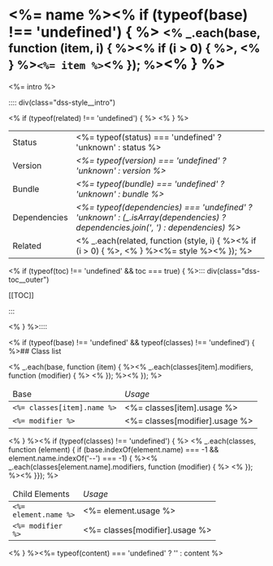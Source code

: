 # <%= name %><% if (typeof(base) !== 'undefined') { %> <small><% _.each(base, function (item, i) { %><% if (i > 0) { %>, <% } %><code><%= item %></code><% }); %></small><% } %>

<%= intro %>

:::: div(class="dss-style__intro")

<div>
<table>
    <tbody>
        <tr>
            <td>Status</td>
            <td><span class="ds-tag--<%= typeof(status) === 'undefined' ? 'unknown' : status.replace(/ /g, '-').toLowerCase() %>"><%= typeof(status) === 'undefined' ? 'unknown' : status %></span></td>
        </tr>
        <tr>
            <td>Version</td>
            <td><em><%= typeof(version) === 'undefined' ? 'unknown' : version %></em></td>
        </tr>
        <tr>
            <td>Bundle</td>
            <td><em><%= typeof(bundle) === 'undefined' ? 'unknown' : bundle %></em></td>
        </tr>
        <tr>
            <td>Dependencies</td>
            <td><em><%= typeof(dependencies) === 'undefined' ? 'unknown' : (_.isArray(dependencies) ? dependencies.join(', ') : dependencies) %></em></td>
        </tr><% if (typeof(related) !== 'undefined') { %>
        <tr>
            <td>Related</td>
            <td><% _.each(related, function (style, i) { %><% if (i > 0) { %>, <% } %><a ui-sref="<%= style %>"><%= style %></a><% }); %></td>
        </tr><% } %>
    </tbody>
</table>
</div>

<% if (typeof(toc) !== 'undefined' && toc === true) { %>::: div(class="dss-toc__outer")

[[TOC]]

:::

<% } %>::::

<% if (typeof(base) !== 'undefined' && typeof(classes) !== 'undefined') { %>## Class list

<table class="ds-class-list">
    <thead>
        <tr class="ds-class-list__heading">
            <td class="ds-class-list__base">Base</td>
            <td><em>Usage</em></td>
        </tr>
    </thead>
    <tbody>
        <% _.each(base, function (item) { %><tr>
            <td><code><%= classes[item].name %></code></td>
            <td><%= classes[item].usage %></td>
        </tr><% _.each(classes[item].modifiers, function (modifier) { %>
        <tr>
            <td class="ds-class-list__modifier"><code><%= modifier %></code></td>
            <td><%= classes[modifier].usage %></td>
        </tr><% }); %><% }); %>
    </tbody>
</table>

<% } %><% if (typeof(classes) !== 'undefined') { %><table class="ds-class-list">
    <thead>
        <tr class="ds-class-list__heading">
            <td>Child Elements</td>
            <td><em>Usage</em></td>
        </tr>
    </thead>
    <tbody>
        <% _.each(classes, function (element) { if (base.indexOf(element.name) === -1 && element.name.indexOf('--') === -1) { %><tr>
            <td><code><%= element.name %></code></td>
            <td><%= element.usage %></td>
        </tr><% _.each(classes[element.name].modifiers, function (modifier) { %>
        <tr>
            <td class="ds-class-list__modifier"><code><%= modifier %></code></td>
            <td><%= classes[modifier].usage %></td>
        </tr><% }); %><% }}); %>
    </tbody>
</table>

<% } %><%= typeof(content) === 'undefined' ? '' : content %>
